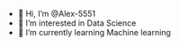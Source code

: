 - 👋 Hi, I’m @Alex-5551
- 👀 I’m interested in Data Science
- 🌱 I’m currently learning Machine learning

<!---
Alex-5551/Alex-5551 is a ✨ special ✨ repository because its `README.md` (this file) appears on your GitHub profile.
You can click the Preview link to take a look at your changes.
--->
